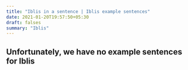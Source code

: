 ```yaml
---
title: "Iblis in a sentence | Iblis example sentences"
date: 2021-01-20T19:57:50+05:30
draft: falses
summary: "Iblis"
---
```

## Unfortunately, we have no example sentences for Iblis                 
